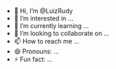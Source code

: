 - 👋 Hi, I’m @LuizRudy
- 👀 I’m interested in ...
- 🌱 I’m currently learning ...
- 💞️ I’m looking to collaborate on ...
- 📫 How to reach me ...
- 😄 Pronouns: ...
- ⚡ Fun fact: ...

<!---
LuizRudy/LuizRudy is a ✨ special ✨ repository because its `README.md` (this file) appears on your GitHub profile.
You can click the Preview link to take a look at your changes.
--->
